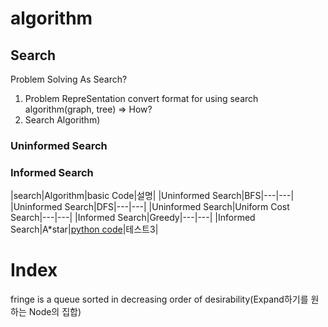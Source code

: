 # algorithm
## Search

Problem Solving As Search?
1. Problem RepreSentation
     convert format for using search algorithm(graph, tree) => How?
3. Search Algorithm)

### Uninformed Search


### Informed Search

|search|Algorithm|basic Code|설명|
|Uninformed Search|BFS|---|---|
|Uninformed Search|DFS|---|---|
|Uninformed Search|Uniform Cost Search|---|---|
|Informed Search|Greedy|---|---|
|Informed Search|A*star|[python code](https://github.com/edoob9/algorithm/blob/main/search/Astar.py)|테스트3|



# Index
fringe is a queue sorted in decreasing order of desirability(Expand하기를 원하는 Node의 집합)
